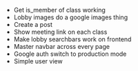 * Get is_member of class working
* Lobby images do a google images thing
* Create a post
* Show meeting link on each class
* Make lobby searchbars work on frontend
* Master navbar across every page
* Google auth switch to production mode
* Simple user view